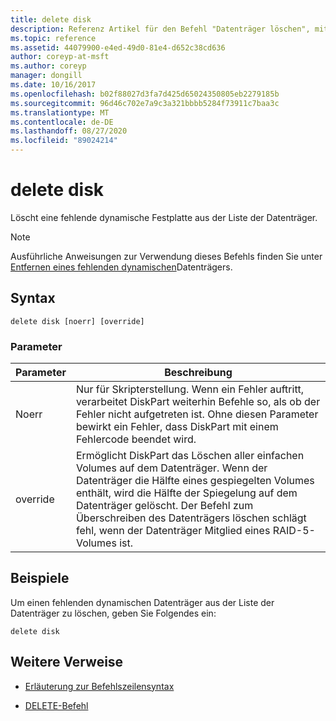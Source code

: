 ```yaml
---
title: delete disk
description: Referenz Artikel für den Befehl "Datenträger löschen", mit dem ein fehlender dynamischer Datenträger aus der Liste der Datenträger gelöscht wird.
ms.topic: reference
ms.assetid: 44079900-e4ed-49d0-81e4-d652c38cd636
author: coreyp-at-msft
ms.author: coreyp
manager: dongill
ms.date: 10/16/2017
ms.openlocfilehash: b02f88027d3fa7d425d65024350805eb2279185b
ms.sourcegitcommit: 96d46c702e7a9c3a321bbbb5284f73911c7baa3c
ms.translationtype: MT
ms.contentlocale: de-DE
ms.lasthandoff: 08/27/2020
ms.locfileid: "89024214"
---
```

# <a name="delete-disk"></a>delete disk

Löscht eine fehlende dynamische Festplatte aus der Liste der Datenträger.

> [!NOTE]
> Ausführliche Anweisungen zur Verwendung dieses Befehls finden Sie unter [Entfernen eines fehlenden dynamischen](/previous-versions/windows/it-pro/windows-server-2008-r2-and-2008/cc753029(v=ws.11))Datenträgers.

## <a name="syntax"></a>Syntax

```
delete disk [noerr] [override]
```

### <a name="parameters"></a>Parameter

| Parameter | Beschreibung |
| --------- | ----------- |
| Noerr | Nur für Skripterstellung. Wenn ein Fehler auftritt, verarbeitet DiskPart weiterhin Befehle so, als ob der Fehler nicht aufgetreten ist. Ohne diesen Parameter bewirkt ein Fehler, dass DiskPart mit einem Fehlercode beendet wird. |
| override | Ermöglicht DiskPart das Löschen aller einfachen Volumes auf dem Datenträger. Wenn der Datenträger die Hälfte eines gespiegelten Volumes enthält, wird die Hälfte der Spiegelung auf dem Datenträger gelöscht. Der Befehl zum Überschreiben des Datenträgers löschen schlägt fehl, wenn der Datenträger Mitglied eines RAID-5-Volumes ist. |

## <a name="examples"></a>Beispiele

Um einen fehlenden dynamischen Datenträger aus der Liste der Datenträger zu löschen, geben Sie Folgendes ein:

```
delete disk
```

## <a name="additional-references"></a>Weitere Verweise

- [Erläuterung zur Befehlszeilensyntax](command-line-syntax-key.md)

- [DELETE-Befehl](delete.md)
